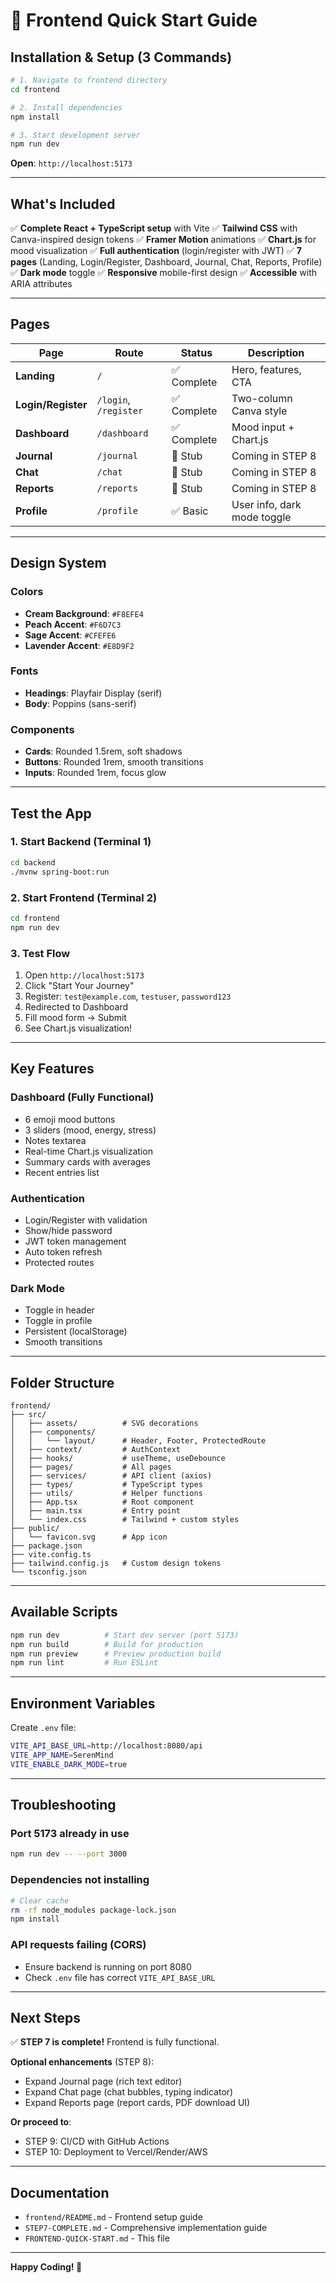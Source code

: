 # 🌸 Frontend Quick Start Guide

## Installation & Setup (3 Commands)

```bash
# 1. Navigate to frontend directory
cd frontend

# 2. Install dependencies
npm install

# 3. Start development server
npm run dev
```

**Open**: `http://localhost:5173`

---

## What's Included

✅ **Complete React + TypeScript setup** with Vite
✅ **Tailwind CSS** with Canva-inspired design tokens
✅ **Framer Motion** animations
✅ **Chart.js** for mood visualization
✅ **Full authentication** (login/register with JWT)
✅ **7 pages** (Landing, Login/Register, Dashboard, Journal, Chat, Reports, Profile)
✅ **Dark mode** toggle
✅ **Responsive** mobile-first design
✅ **Accessible** with ARIA attributes

---

## Pages

| Page | Route | Status | Description |
|------|-------|--------|-------------|
| **Landing** | `/` | ✅ Complete | Hero, features, CTA |
| **Login/Register** | `/login`, `/register` | ✅ Complete | Two-column Canva style |
| **Dashboard** | `/dashboard` | ✅ Complete | Mood input + Chart.js |
| **Journal** | `/journal` | 🚧 Stub | Coming in STEP 8 |
| **Chat** | `/chat` | 🚧 Stub | Coming in STEP 8 |
| **Reports** | `/reports` | 🚧 Stub | Coming in STEP 8 |
| **Profile** | `/profile` | ✅ Basic | User info, dark mode toggle |

---

## Design System

### Colors
- **Cream Background**: `#F8EFE4`
- **Peach Accent**: `#F6D7C3`
- **Sage Accent**: `#CFEFE6`
- **Lavender Accent**: `#E8D9F2`

### Fonts
- **Headings**: Playfair Display (serif)
- **Body**: Poppins (sans-serif)

### Components
- **Cards**: Rounded 1.5rem, soft shadows
- **Buttons**: Rounded 1rem, smooth transitions
- **Inputs**: Rounded 1rem, focus glow

---

## Test the App

### 1. Start Backend (Terminal 1)
```bash
cd backend
./mvnw spring-boot:run
```

### 2. Start Frontend (Terminal 2)
```bash
cd frontend
npm run dev
```

### 3. Test Flow
1. Open `http://localhost:5173`
2. Click "Start Your Journey"
3. Register: `test@example.com`, `testuser`, `password123`
4. Redirected to Dashboard
5. Fill mood form → Submit
6. See Chart.js visualization!

---

## Key Features

### Dashboard (Fully Functional)
- 6 emoji mood buttons
- 3 sliders (mood, energy, stress)
- Notes textarea
- Real-time Chart.js visualization
- Summary cards with averages
- Recent entries list

### Authentication
- Login/Register with validation
- Show/hide password
- JWT token management
- Auto token refresh
- Protected routes

### Dark Mode
- Toggle in header
- Toggle in profile
- Persistent (localStorage)
- Smooth transitions

---

## Folder Structure

```
frontend/
├── src/
│   ├── assets/          # SVG decorations
│   ├── components/
│   │   └── layout/      # Header, Footer, ProtectedRoute
│   ├── context/         # AuthContext
│   ├── hooks/           # useTheme, useDebounce
│   ├── pages/           # All pages
│   ├── services/        # API client (axios)
│   ├── types/           # TypeScript types
│   ├── utils/           # Helper functions
│   ├── App.tsx          # Root component
│   ├── main.tsx         # Entry point
│   └── index.css        # Tailwind + custom styles
├── public/
│   └── favicon.svg      # App icon
├── package.json
├── vite.config.ts
├── tailwind.config.js   # Custom design tokens
└── tsconfig.json
```

---

## Available Scripts

```bash
npm run dev          # Start dev server (port 5173)
npm run build        # Build for production
npm run preview      # Preview production build
npm run lint         # Run ESLint
```

---

## Environment Variables

Create `.env` file:

```bash
VITE_API_BASE_URL=http://localhost:8080/api
VITE_APP_NAME=SerenMind
VITE_ENABLE_DARK_MODE=true
```

---

## Troubleshooting

### Port 5173 already in use
```bash
npm run dev -- --port 3000
```

### Dependencies not installing
```bash
# Clear cache
rm -rf node_modules package-lock.json
npm install
```

### API requests failing (CORS)
- Ensure backend is running on port 8080
- Check `.env` file has correct `VITE_API_BASE_URL`

---

## Next Steps

✅ **STEP 7 is complete!** Frontend is fully functional.

**Optional enhancements** (STEP 8):
- Expand Journal page (rich text editor)
- Expand Chat page (chat bubbles, typing indicator)
- Expand Reports page (report cards, PDF download UI)

**Or proceed to**:
- STEP 9: CI/CD with GitHub Actions
- STEP 10: Deployment to Vercel/Render/AWS

---

## Documentation

- `frontend/README.md` - Frontend setup guide
- `STEP7-COMPLETE.md` - Comprehensive implementation guide
- `FRONTEND-QUICK-START.md` - This file

---

**Happy Coding! 🚀**


